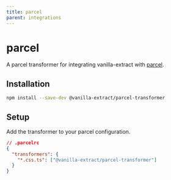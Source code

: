 ```yaml
---
title: parcel
parent: integrations
---
```


# parcel

A parcel transformer for integrating vanilla-extract with [parcel](https://parceljs.org/).

## Installation

```bash
npm install --save-dev @vanilla-extract/parcel-transformer
```

## Setup

Add the transformer to your parcel configuration.

```json
// .parcelrc
{
  "transformers": {
    "*.css.ts": ["@vanilla-extract/parcel-transformer"]
  }
}
```
